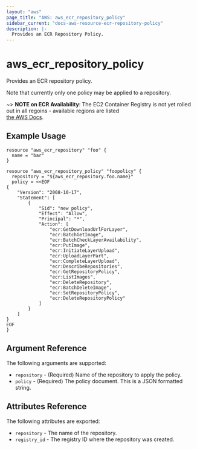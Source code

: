 ```yaml
---
layout: "aws"
page_title: "AWS: aws_ecr_repository_policy"
sidebar_current: "docs-aws-resource-ecr-repository-policy"
description: |-
  Provides an ECR Repository Policy.
---
```


# aws\_ecr\_repository\_policy

Provides an ECR repository policy.

Note that currently only one policy may be applied to a repository.

~> **NOTE on ECR Availability**: The EC2 Container Registry is not yet rolled out
in all regoins - available regions are listed  
[the AWS Docs](https://docs.aws.amazon.com/general/latest/gr/rande.html#ecr_region).

## Example Usage

```
resource "aws_ecr_repository" "foo" {
  name = "bar"
}

resource "aws_ecr_repository_policy" "foopolicy" {
  repository = "${aws_ecr_repository.foo.name}"
  policy = <<EOF
{
    "Version": "2008-10-17",
    "Statement": [
        {
            "Sid": "new policy",
            "Effect": "Allow",
            "Principal": "*",
            "Action": [
                "ecr:GetDownloadUrlForLayer",
                "ecr:BatchGetImage",
                "ecr:BatchCheckLayerAvailability",
                "ecr:PutImage",
                "ecr:InitiateLayerUpload",
                "ecr:UploadLayerPart",
                "ecr:CompleteLayerUpload",
                "ecr:DescribeRepositories",
                "ecr:GetRepositoryPolicy",
                "ecr:ListImages",
                "ecr:DeleteRepository",
                "ecr:BatchDeleteImage",
                "ecr:SetRepositoryPolicy",
                "ecr:DeleteRepositoryPolicy"
            ]
        }
    ]
}
EOF
}
```

## Argument Reference

The following arguments are supported:

* `repository` - (Required) Name of the repository to apply the policy.
* `policy` - (Required) The policy document. This is a JSON formatted string.

## Attributes Reference

The following attributes are exported:

* `repository` - The name of the repository.
* `registry_id` - The registry ID where the repository was created.
